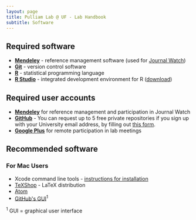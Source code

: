 ```yaml
---
layout: page
title: Pulliam Lab @ UF - Lab Handbook
subtitle: Software
---
```


## Required software

- [**Mendeley**](http://www.mendeley.com) - reference management software (used for [Journal Watch](journalWatch.html))
- [**Git**](http://git-scm.com/) - version control software
- [**R**](http://r-project.org/) - statistical programming language
- [**R Studio**](http://rstudio.org/) - integrated development environment for R ([download](http://www.rstudio.com/products/rstudio/download/))

## Required user accounts

- [**Mendeley**](http://www.mendeley.com) for reference management and participation in Journal Watch
- [**GitHub**](http://www.github.com) - You can request up to 5 free private repositories if you sign up with your University email address, by filling out [this form](
https://education.github.com/discount_requests/new).
- [**Google Plus**](http://plus.google.com) for remote participation in lab meetings

## Recommended software

### For Mac Users
- Xcode command line tools - [instructions for installation](http://railsapps.github.io/xcode-command-line-tools.html)
- [TeXShop](http://pages.uoregon.edu/koch/texshop/) - LaTeX distribution
- [Atom](https://atom.io/)
- [GitHub's GUI](https://mac.github.com/)<sup>1</sup>


<sup>1</sup> GUI = graphical user interface
